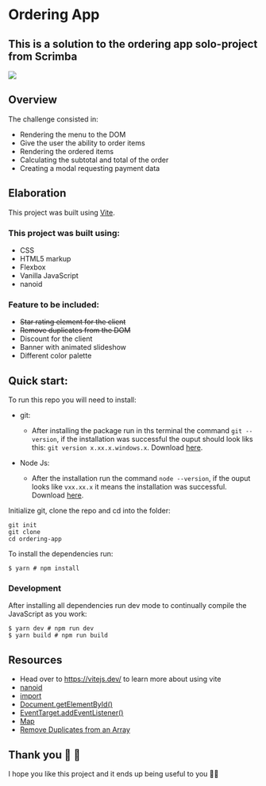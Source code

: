 # Ordering App

## This is a solution to the ordering app solo-project from Scrimba

<div>
    <img src="public/images/screenshot-ordering-app" />
</div>

## Overview

The challenge consisted in:

-   Rendering the menu to the DOM
-   Give the user the ability to order items
-   Rendering the ordered items
-   Calculating the subtotal and total of the order
-   Creating a modal requesting payment data

## Elaboration

This project was built using [Vite](https://vitejs.dev/).

### This project was built using:

-   CSS
-   HTML5 markup
-   Flexbox
-   Vanilla JavaScript
-   nanoid

### Feature to be included:

-   ~~Star rating element for the client~~
-   ~~Remove duplicates from the DOM~~
-   Discount for the client
-   Banner with animated slideshow
-   Different color palette

## Quick start:

To run this repo you will need to install:

-   git:

    -   After installing the package run in ths terminal the command `git --version`, if the installation was successful the ouput should look liks this: `git version x.xx.x.windows.x`. Download [here](https://git-scm.com/).

-   Node Js:
    -   After the installation run the command `node --version`, if the ouput looks like `vxx.xx.x` it means the installation was successful. Download [here](https://nodejs.org/en/).

Initialize git, clone the repo and cd into the folder:

```
git init
git clone
cd ordering-app
```

To install the dependencies run:

```
$ yarn # npm install
```

### Development

After installing all dependencies run dev mode to continually compile the JavaScript as you work:

```
$ yarn dev # npm run dev
$ yarn build # npm run build
```

## Resources

-   Head over to https://vitejs.dev/ to learn more about using vite
-   [nanoid](https://github.com/ai/nanoid#react)
-   [import](https://developer.mozilla.org/en-US/docs/Web/JavaScript/Reference/Statements/import)
-   [Document.getElementById()](https://developer.mozilla.org/en-US/docs/Web/API/Document/getElementById)
-   [EventTarget.addEventListener()](https://developer.mozilla.org/en-US/docs/Web/API/EventTarget/addEventListener)
-   [Map](https://developer.mozilla.org/en-US/docs/Web/JavaScript/Reference/Global_Objects/Map)
-   [Remove Duplicates from an Array](https://www.javascripttutorial.net/array/javascript-remove-duplicates-from-array/)

## Thank you 🎉 🎉

I hope you like this project and it ends up being useful to you 👨‍💻
